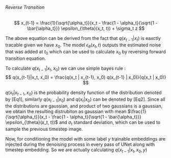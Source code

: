 ###### Reverse Transition
$$
x_{t-1} = \frac{1}{\sqrt{\alpha_t}}(x_t - \frac{1 - \alpha_t}{\sqrt{1 - \bar{\alpha_t}}} \epsilon_{\theta}(x_t, t)) + \sigma_t z
$$  

The above equation can be derived from the fact that $q(x_{t-1}|{x_t})$ is eaxctly tracable given we have $x_0$. The model $\epsilon_{\theta}(x_t, t)$ outputs the estimated noise that was added at $t_0$ which can be used to calculate $x_0$ by reversing forward transition equation.   

To calculate $q(x_{t-1}|x_t, x_0)$ we can use simple bayes rule :  
$$
q(x_{t-1}|x_t, x_0) = \frac{q(x_t | x_{t-1},  x_0) q(x_{t-1} | x_0)}{q(x_t | x_0)}
$$

$q(x_t | x_{t-1},  x_0)$ is the probability density function of the distribution denoted by [Eq1], similarly $q(x_{t-1} | x_0)$ and $q(x_t | x_0)$ can be denoted by [Eq2]. Since all the distributions are gaussian, and product of two gaussians is a gaussian, we obtain the resulting distrubiton as gaussian with mean $\frac{1}{\sqrt{\alpha_t}}(x_t - \frac{1 - \alpha_t}{\sqrt{1 - \bar{\alpha_t}}} \epsilon_{\theta}(x_t, t))$ and $\sigma_t$ standard deviation, which can be used to sample the previous timestep image. 

Now, for conditioning the model with some label $y$ trainable embeddings are injected during the denoising process in every pass of UNet along with timestep embedding. So we are actually calculating $q(x_{t-1} | x_t, x_0, y)$ 



